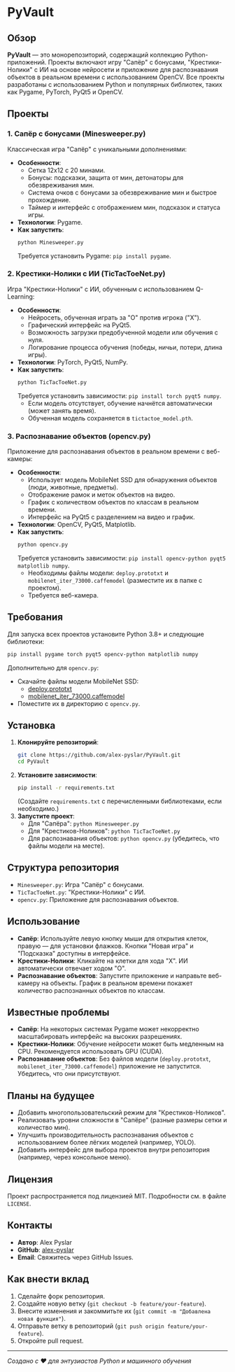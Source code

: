 # PyVault

## Обзор
**PyVault** — это монорепозиторий, содержащий коллекцию Python-приложений. Проекты включают игру "Сапёр" с бонусами, "Крестики-Нолики" с ИИ на основе нейросети и приложение для распознавания объектов в реальном времени с использованием OpenCV. Все проекты разработаны с использованием Python и популярных библиотек, таких как Pygame, PyTorch, PyQt5 и OpenCV.

## Проекты

### 1. Сапёр с бонусами (Minesweeper.py)
Классическая игра "Сапёр" с уникальными дополнениями:
- **Особенности**:
  - Сетка 12x12 с 20 минами.
  - Бонусы: подсказки, защита от мин, детонаторы для обезвреживания мин.
  - Система очков с бонусами за обезвреживание мин и быстрое прохождение.
  - Таймер и интерфейс с отображением мин, подсказок и статуса игры.
- **Технологии**: Pygame.
- **Как запустить**:
  ```bash
  python Minesweeper.py
  ```
  Требуется установить Pygame: `pip install pygame`.

### 2. Крестики-Нолики с ИИ (TicTacToeNet.py)
Игра "Крестики-Нолики" с ИИ, обученным с использованием Q-Learning:
- **Особенности**:
  - Нейросеть, обученная играть за "O" против игрока ("X").
  - Графический интерфейс на PyQt5.
  - Возможность загрузки предобученной модели или обучения с нуля.
  - Логирование процесса обучения (победы, ничьи, потери, длина игры).
- **Технологии**: PyTorch, PyQt5, NumPy.
- **Как запустить**:
  ```bash
  python TicTacToeNet.py
  ```
  Требуется установить зависимости: `pip install torch pyqt5 numpy`.
  - Если модель отсутствует, обучение начнётся автоматически (может занять время).
  - Обученная модель сохраняется в `tictactoe_model.pth`.

### 3. Распознавание объектов (opencv.py)
Приложение для распознавания объектов в реальном времени с веб-камеры:
- **Особенности**:
  - Использует модель MobileNet SSD для обнаружения объектов (люди, животные, предметы).
  - Отображение рамок и меток объектов на видео.
  - График с количеством объектов по классам в реальном времени.
  - Интерфейс на PyQt5 с разделением на видео и график.
- **Технологии**: OpenCV, PyQt5, Matplotlib.
- **Как запустить**:
  ```bash
  python opencv.py
  ```
  Требуется установить зависимости: `pip install opencv-python pyqt5 matplotlib numpy`.
  - Необходимы файлы модели: `deploy.prototxt` и `mobilenet_iter_73000.caffemodel` (разместите их в папке с проектом).
  - Требуется веб-камера.

## Требования
Для запуска всех проектов установите Python 3.8+ и следующие библиотеки:
```bash
pip install pygame torch pyqt5 opencv-python matplotlib numpy
```

Дополнительно для `opencv.py`:
- Скачайте файлы модели MobileNet SSD:
  - [deploy.prototxt](https://github.com/opencv/opencv_extra/blob/master/testdata/dnn/deploy.prototxt)
  - [mobilenet_iter_73000.caffemodel](https://github.com/opencv/opencv_extra/blob/master/testdata/dnn/MobileNetSSD_iter_73000.caffemodel)
- Поместите их в директорию с `opencv.py`.

## Установка
1. **Клонируйте репозиторий**:
   ```bash
   git clone https://github.com/alex-pyslar/PyVault.git
   cd PyVault
   ```
2. **Установите зависимости**:
   ```bash
   pip install -r requirements.txt
   ```
   (Создайте `requirements.txt` с перечисленными библиотеками, если необходимо.)
3. **Запустите проект**:
   - Для "Сапёра": `python Minesweeper.py`
   - Для "Крестиков-Ноликов": `python TicTacToeNet.py`
   - Для распознавания объектов: `python opencv.py` (убедитесь, что файлы модели на месте).

## Структура репозитория
- `Minesweeper.py`: Игра "Сапёр" с бонусами.
- `TicTacToeNet.py`: "Крестики-Нолики" с ИИ.
- `opencv.py`: Приложение для распознавания объектов.

## Использование
- **Сапёр**: Используйте левую кнопку мыши для открытия клеток, правую — для установки флажков. Кнопки "Новая игра" и "Подсказка" доступны в интерфейсе.
- **Крестики-Нолики**: Кликайте на клетки для хода "X". ИИ автоматически отвечает ходом "O".
- **Распознавание объектов**: Запустите приложение и направьте веб-камеру на объекты. График в реальном времени покажет количество распознанных объектов по классам.

## Известные проблемы
- **Сапёр**: На некоторых системах Pygame может некорректно масштабировать интерфейс на высоких разрешениях.
- **Крестики-Нолики**: Обучение нейросети может быть медленным на CPU. Рекомендуется использовать GPU (CUDA).
- **Распознавание объектов**: Без файлов модели (`deploy.prototxt`, `mobilenet_iter_73000.caffemodel`) приложение не запустится. Убедитесь, что они присутствуют.

## Планы на будущее
- Добавить многопользовательский режим для "Крестиков-Ноликов".
- Реализовать уровни сложности в "Сапёре" (разные размеры сетки и количество мин).
- Улучшить производительность распознавания объектов с использованием более лёгких моделей (например, YOLO).
- Добавить интерфейс для выбора проектов внутри репозитория (например, через консольное меню).

## Лицензия
Проект распространяется под лицензией MIT. Подробности см. в файле `LICENSE`.

## Контакты
- **Автор**: Alex Pyslar
- **GitHub**: [alex-pyslar](https://github.com/alex-pyslar)
- **Email**: Свяжитесь через GitHub Issues.

## Как внести вклад
1. Сделайте форк репозитория.
2. Создайте новую ветку (`git checkout -b feature/your-feature`).
3. Внесите изменения и закоммитьте их (`git commit -m "Добавлена новая функция"`).
4. Отправьте ветку в репозиторий (`git push origin feature/your-feature`).
5. Откройте pull request.

---
*Создано с ❤️ для энтузиастов Python и машинного обучения*